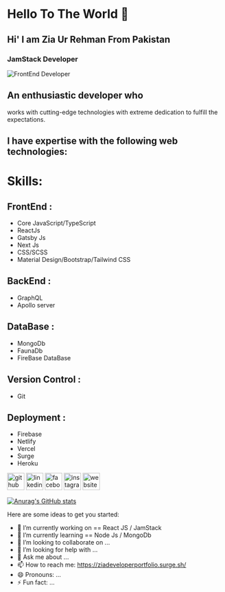 # Hello To The World 👋 

## Hi' I am Zia Ur Rehman From Pakistan

### JamStack Developer 

![FrontEnd Developer ](https://github.com/ziaalikhan/ziaalikhan/blob/main/Cosmetics%20Discount%20Sale%20Landscape%20Banner.png)

## An enthusiastic developer who 
works with cutting-edge technologies with extreme dedication to fulfill the expectations.

## I have expertise with the following web technologies:

# Skills:

## FrontEnd :
- Core JavaScript/TypeScript 
- ReactJs 
- Gatsby Js
- Next Js 
- CSS/SCSS 
- Material Design/Bootstrap/Tailwind CSS


## BackEnd :
- GraphQL 
- Apollo server

## DataBase :
- MongoDb
- FaunaDb
- FireBase DataBase 

## Version Control :
- Git

## Deployment :
- Firebase
- Netlify
- Vercel
- Surge
- Heroku



[<img src='https://cdn.jsdelivr.net/npm/simple-icons@3.0.1/icons/github.svg' alt='github' height='40'>](https://github.com/https://github.com/ziaalikhan)  [<img src='https://cdn.jsdelivr.net/npm/simple-icons@3.0.1/icons/linkedin.svg' alt='linkedin' height='40'>](https://www.linkedin.com/in/https://www.linkedin.com/in/zia-ur-rehman-25495a186//)  [<img src='https://cdn.jsdelivr.net/npm/simple-icons@3.0.1/icons/facebook.svg' alt='facebook' height='40'>](https://www.facebook.com/https://www.facebook.com/profile.php?id=100045148653080)  [<img src='https://cdn.jsdelivr.net/npm/simple-icons@3.0.1/icons/instagram.svg' alt='instagram' height='40'>](https://www.instagram.com/https://www.instagram.com/ziaalikhan052//)  [<img src='https://cdn.jsdelivr.net/npm/simple-icons@3.0.1/icons/icloud.svg' alt='website' height='40'>](https://ziadeveloperportfolio.surge.sh/)  












[![Anurag's GitHub stats](https://github-readme-stats.vercel.app/api?username=ziaalikhan)](https://github.com/ziaalikhan/github-readme-stats)




Here are some ideas to get you started:

- 🔭 I’m currently working on == React JS / JamStack
- 🌱 I’m currently learning == Node Js / MongoDb
- 👯 I’m looking to collaborate on ...
- 🤔 I’m looking for help with ...
- 💬 Ask me about ...
- 📫 How to reach me: https://ziadeveloperportfolio.surge.sh/
- 😄 Pronouns: ...
- ⚡ Fun fact: ...

